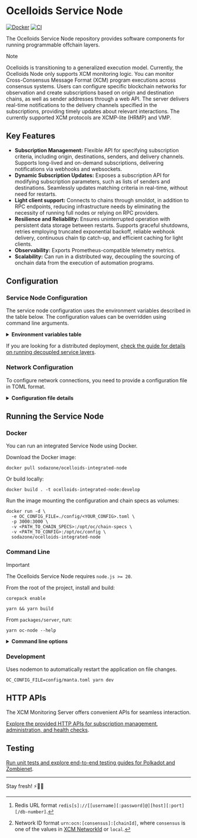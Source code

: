 # Ocelloids Service Node

[![Docker](https://img.shields.io/docker/v/sodazone/ocelloids-integrated-node?label=docker&style=flat&color=69D2E7&labelColor=A7DBD8&logo=docker&logoColor=444444)](https://hub.docker.com/r/sodazone/ocelloids-integrated-node)
[![CI](https://img.shields.io/github/actions/workflow/status/sodazone/ocelloids-services/ci.yml?branch=main&color=69D2E7&labelColor=A7DBD8)](https://github.com/sodazone/ocelloids-services/actions/workflows/ci.yml)

The Ocelloids Service Node repository provides software components for running programmable offchain layers.

> [!NOTE]
> Ocelloids is transitioning to a generalized execution model. Currently, the Ocelloids Node only supports XCM monitoring logic.
> You can monitor Cross-Consensus Message Format (XCM) program executions across consensus systems. Users can configure specific blockchain networks for observation and create subscriptions based on origin and destination chains, as well as sender addresses through a web API. The server delivers real-time notifications to the delivery channels specified in the subscriptions, providing timely updates about relevant interactions. The currently supported XCM protocols are XCMP-lite (HRMP) and VMP.

## Key Features

- **Subscription Management:** Flexible API for specifying subscription criteria, including origin, destinations, senders, and delivery channels. Supports long-lived and on-demand subscriptions, delivering notifications via webhooks and websockets.
- **Dynamic Subscription Updates:** Exposes a subscription API for modifying subscription parameters, such as lists of senders and destinations. Seamlessly updates matching criteria in real-time, without need for restarts.
- **Light client support:** Connects to chains through smoldot, in addition to RPC endpoints, reducing infrastructure needs by eliminating the necessity of running full nodes or relying on RPC providers.
- **Resilience and Reliability:** Ensures uninterrupted operation with persistent data storage between restarts. Supports graceful shutdowns, retries employing truncated exponential backoff, reliable webhook delivery, continuous chain tip catch-up, and efficient caching for light clients.
- **Observability:** Exports Prometheus-compatible telemetry metrics.
- **Scalability:** Can run in a distributed way, decoupling the sourcing of onchain data from the execution of automation programs.

## Configuration

### Service Node Configuration

The service node configuration uses the environment variables described in the table below.
The configuration values can be overridden using command line arguments.

<details>
  <summary><strong>Environment variables table</strong></summary>

| Variable                          | Description                                    | Default   |
| --------------------------------- | ---------------------------------------------- | --------- |
| OC_ADDRESS                        | The address to bind to.                        | localhost |
| OC_PORT                           | The TCP port number to listen on.              | 3000      |
| OC_CONFIG_FILE                    | The service configuration file.                | -         |
| OC_DATA_DIR                       | The database directory.                        | ./db      |
| OC_DB_SCHEDULER_ENABLE            | Enables or disables the task scheduler.        | true      |
| OC_DB_SCHEDULER_FREQUENCY         | Milliseconds to wait before each tick.         | 5000      |
| OC_DB_JANITOR_SWEEP_EXPIRY        | Milliseconds before a task is swept.           | 1500000   |
| OC_CLOSE_GRACE_DELAY              | Milliseconds for the graceful close to finish. | 5000      |
| OC_SECRET                         | Secret passphrase for administration auth.     | -         |
| OC_MAX_BLOCK_DIST                 | Maximum distance in blocks for the catch-up.   | 50        |
| OC_TELEMETRY_ENABLE               | Enables or disables the telemetry service.     | true      |
| OC_WS_MAX_CLIENTS                 | Maximum number of websocket clients.           | 10000     |
| OC_CORS_ENABLE                    | Enables or disables CORS support.              | false     |
| OC_CORS_CREDENTIALS               | Access-Control-Allow-Credentials CORS header.  | true      |
| OC_CORS_ORIGIN                    | Access-Control-Allow-Origin CORS header.       | `/https?://localhost.*/` |
| OC_SUBSCRIPTION_MAX_PERSISTENT    | Maximum number of persistent subscriptions.    | 5000      |
| OC_SUBSCRIPTION_MAX_EPHEMERAL     | Maximum number of ephemeral subscriptions.     | 5000      |
| OC_DISTRIBUTED                    | Enables distributed mode for the exeuctor.     | false     |
| OC_REDIS_URL                      | Redis connection URL.[^1]                      | redis://localhost:6379 |

[^1]: Redis URL format `redis[s]://[[username][:password]@][host][:port][/db-number]`.
</details>

If you are looking for a distributed deployment, [check the guide for details on running decoupled service layers](https://github.com/sodazone/ocelloids-services/blob/main/packages/server/guides/DISTRIBUTED.md).

### Network Configuration

To configure network connections, you need to provide a configuration file in TOML format. 

<details>
  <summary><strong>Configuration file details</strong></summary>

The accepted configuration fields are as follows:

| Field      | Description                                                                                        | Required   | Default |
| ---------  | -------------------------------------------------------------------------------------------------- | ---------- | ------- |
| name       | The name of the network.                                                                           | Yes        | n/a     |
| id         | The ID of the network.[^2]                                                                         | Yes        | n/a     |
| provider   | Provider configuration, detailed below.                                                            | Yes        | n/a     |
| relay      | For parachains, the name of the relay chain it connects to.                                        | No         | n/a     |
| recovery   | Enbles or disables the recovery of interrupted catch-ups.                                          | No         | false   |
| batch-size | The batch size for catching up heads.                                                              | No         | 25      |

Provider configuration fields:

| Field    | Description                                         |
| ---------| --------------------------------------------------- |
| type     | Network type, either `rpc` or `smoldot`.            |
| url      | WebSocket endpoint URL, applicable when type=`rpc`. |
| spec     | Path to the chain specs, used when type=`smoldot`. Required when **not** using [well-known chain](https://github.com/paritytech/substrate-connect/blob/main/packages/connect/src/WellKnownChain.ts) names. |

Example configurations are available in the `config/` directory of this repository for reference.

[^2]: Network ID format `urn:ocn:[consensus]:[chainId]`, where `consensus` is one of the values in [XCM NetworkId](https://paritytech.github.io/polkadot-sdk/master/staging_xcm/v4/enum.NetworkId.html) or `local`.
</details>

## Running the Service Node

### Docker

You can run an integrated Service Node using Docker.

Download the Docker image:

```shell
docker pull sodazone/ocelloids-integrated-node
```

Or build locally:
 
```shell
docker build . -t ocelloids-integrated-node:develop
```

Run the image mounting the configuration and chain specs as volumes:

```shell
docker run -d \
  -e OC_CONFIG_FILE=./config/<YOUR_CONFIG>.toml \
  -p 3000:3000 \
  -v <PATH_TO_CHAIN_SPECS>:/opt/oc/chain-specs \
  -v <PATH_TO_CONFIG>:/opt/oc/config \
  sodazone/ocelloids-integrated-node
```

### Command Line

> [!IMPORTANT]
> The Ocelloids Service Node requires `node.js >= 20`.

From the root of the project, install and build:

```shell
corepack enable
```

```shell
yarn && yarn build
```

From `packages/server`, run:

```shell
yarn oc-node --help
```

<details>
  <summary><strong>Command line options</strong></summary>

```shell
Usage: oc-node [options]

Ocelloids Service Node

Options:
  -V, --version                           output the version number
  -a, --address <address>                 address to bind to (default: "localhost", env: OC_ADDRESS)
  -p, --port <number>                     port number to listen on (default: 3000, env: OC_PORT)
  -c, --config <file>                     service configuration file (env: OC_CONFIG_FILE)
  -d, --data <dir>                        database directory (default: "./db", env: OC_DATA_DIR)
  --scheduler <boolean>                   enables or disables the task scheduler (default: true, env: OC_DB_SCHEDULER_ENABLE)
  --scheduler-frequency <milliseconds>    milliseconds to wait before each tick (default: 5000, env: OC_DB_SCHEDULER_FREQUENCY)
  --sweep-expiry <milliseconds>           milliseconds before a task is swept (default: 1500000, env: OC_DB_JANITOR_SWEEP_EXPIRY)
  -g, --grace <milliseconds>              milliseconds for the graceful close to finish (default: 5000, env: OC_CLOSE_GRACE_DELAY)
  -t --telemetry <boolean>                enables or disables the telemetry exporter (default: true, env: OC_TELEMETRY_ENABLE)
  --ws-max-clients <number>               maximum number of websocket clients (default: 10000, env: OC_WS_MAX_CLIENTS)
  --subscription-max-persistent <number>  maximum number of persistent subscriptions (default: 5000, env: OC_SUBSCRIPTION_MAX_PERSISTENT)
  --subscription-max-ephemeral <number>   maximum number of ephemeral subscriptions (default: 5000, env: OC_SUBSCRIPTION_MAX_EPHEMERAL)
  --cors                                  enables CORS support (default: false, env: OC_CORS)
  --cors-credentials <boolean>            configures the Access-Control-Allow-Credentials CORS header (default: true, env: OC_CORS_CREDENTIALS)
  --cors-origin [origin]                  configures the Access-Control-Allow-Origin CORS header
                                          "true" for wildcard, "string" or "/regexp/"
                                          repeat this argument for multiple origins (default: ["/https?://localhost.*/"], env: OC_CORS_ORIGIN)
  --distributed                           distributed mode (default: false, env: OC_DISTRIBUTED)
  --redis <redis-url>                     redis[s]://[[username][:password]@][host][:port][/db-number] (env: OC_REDIS_URL)
  -h, --help                              display help for command
```
</details>

### Development

Uses nodemon to automatically restart the application on file changes.

```shell
OC_CONFIG_FILE=config/manta.toml yarn dev
```

## HTTP APIs

The XCM Monitoring Server offers convenient APIs for seamless interaction.

[Explore the provided HTTP APIs for subscription management, administration, and health checks](https://github.com/sodazone/ocelloids-services/blob/main/packages/server/guides/HTTP_APIS.md).

## Testing

[Run unit tests and explore end-to-end testing guides for Polkadot and Zombienet](https://github.com/sodazone/ocelloids-services/blob/main/packages/server/guides/TESTING.md).

---

Stay fresh! :zap::flamingo::palm_tree: 


